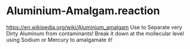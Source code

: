 # Aluminium-Amalgam.reaction
https://en.wikipedia.org/wiki/Aluminium_amalgam Use to Separate very Dirty Aluminum from contaminants! Break it down at the mollecular level using Sodium or Mercury to amalgamate it!
